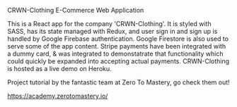 CRWN-Clothing E-Commerce Web Application

This is a React app for the company 'CRWN-Clothing'. It is styled with SASS,
has its state managed with Redux, and user sign in and sign up is handled by
Google Firebase authentication. Google Firestore is also used to serve some 
of the app content. Stripe payments have been integrated with a dummy card, 
& was integrated to demonstatrate that functionality which could quickly be
expanded into accepting actual payments. CRWN-Clothing is hosted as a live 
demo on Heroku. 

Project tutorial by the fantastic team at Zero To Mastery, go check them out! 

https://academy.zerotomastery.io/